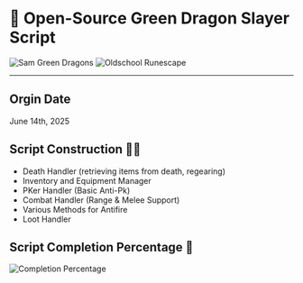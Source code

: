# 🥳 Open-Source Green Dragon Slayer Script
![Sam Green Dragons](https://img.shields.io/badge/sam-Green_Dragon-32a852?style=for-the-badge&logoColor=white)
![Oldschool Runescape](https://img.shields.io/badge/Oldschool-Runescape-6e58ed?style=for-the-badge&logoColor=white)

---
## Orgin Date
June 14th, 2025


## Script Construction 👷‍♂️
- Death Handler (retrieving items from death, regearing)
- Inventory and Equipment Manager
- PKer Handler (Basic Anti-Pk)
- Combat Handler (Range & Melee Support)
- Various Methods for Antifire
- Loot Handler


## Script Completion Percentage 💯
![Completion Percentage](https://img.shields.io/badge/8-100-32a852?style=for-the-badge&logoColor=white)

